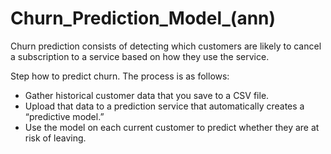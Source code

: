 # Churn_Prediction_Model_(ann)




Churn prediction consists of detecting which customers are likely to cancel a subscription to a service based on how they use the service.


Step how to predict churn. The process is as follows:

- Gather historical customer data that you save to a CSV file.
- Upload that data to a prediction service that automatically creates a “predictive model.”
- Use the model on each current customer to predict whether they are at risk of leaving.

